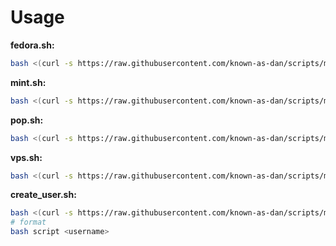# Usage
**fedora.sh:**
```bash
bash <(curl -s https://raw.githubusercontent.com/known-as-dan/scripts/master/setup/fedora.sh)
```
**mint.sh:**
```bash
bash <(curl -s https://raw.githubusercontent.com/known-as-dan/scripts/master/setup/mint.sh)
```
**pop.sh:**
```bash
bash <(curl -s https://raw.githubusercontent.com/known-as-dan/scripts/master/setup/pop.sh)
```
**vps.sh:**
```bash
bash <(curl -s https://raw.githubusercontent.com/known-as-dan/scripts/master/setup/vps.sh)
```
**create_user.sh:**
```bash
bash <(curl -s https://raw.githubusercontent.com/known-as-dan/scripts/master/setup/create_user.sh)
# format
bash script <username>
```
